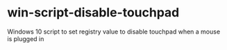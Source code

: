 # win-script-disable-touchpad
Windows 10 script to set registry value to disable touchpad when a mouse is plugged in
